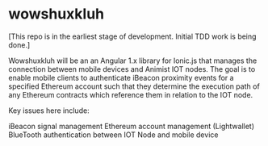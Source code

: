 # wowshuxkluh

[This repo is in the earliest stage of development. Initial TDD work is being done.]

Wowshuxkluh will be an an Angular 1.x library for Ionic.js that manages the connection between mobile devices and Animist IOT nodes. The goal is to enable mobile clients to authenticate iBeacon proximity events for a specified Ethereum account such that they determine the execution path of any Ethereum contracts which reference them in relation to the IOT node. 

Key issues here include:

iBeacon signal management
Ethereum account management (Lightwallet)
BlueTooth authentication between IOT Node and mobile device





